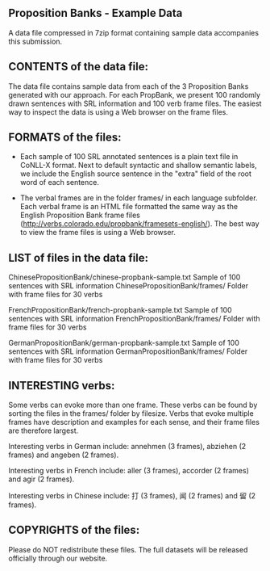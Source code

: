 Proposition Banks - Example Data
--------------------------------

A data file compressed in 7zip format containing sample data accompanies this submission.

CONTENTS of the data file:
--------------------------

The data file contains sample data from each of the 3 Proposition Banks generated with our approach. 
For each PropBank, we present 100 randomly drawn sentences with SRL information and 100 verb
frame files. The easiest way to inspect the data is using a Web browser on the frame files.  


FORMATS of the files:
---------------------

- Each sample of 100 SRL annotated sentences is a plain text file in CoNLL-X format. Next to default syntactic
and shallow semantic labels, we include the English source sentence in the "extra" field of the root word of
each sentence. 

- The verbal frames are in the folder frames/ in each language subfolder. Each verbal frame is an HTML file formatted
the same way as the English Proposition Bank frame files (http://verbs.colorado.edu/propbank/framesets-english/). 
The best way to view the frame files is using a Web browser. 


LIST of files in the data file:
-------------------------------

  ChinesePropositionBank/chinese-propbank-sample.txt		Sample of 100 sentences with SRL information
  ChinesePropositionBank/frames/				Folder with frame files for 30 verbs

  FrenchPropositionBank/french-propbank-sample.txt		Sample of 100 sentences with SRL information
  FrenchPropositionBank/frames/        				Folder with frame files for 30 verbs

  GermanPropositionBank/german-propbank-sample.txt		Sample of 100 sentences with SRL information
  GermanPropositionBank/frames/					Folder with frame files for 30 verbs
 

INTERESTING verbs:
------------------

Some verbs can evoke more than one frame. These verbs can be found by sorting the files in the frames/ folder
by filesize. Verbs that evoke multiple frames have description and examples for each sense, and their frame 
files are therefore largest. 

Interesting verbs in German include: annehmen (3 frames), abziehen (2 frames) and angeben (2 frames). 

Interesting verbs in French include: aller (3 frames), accorder (2 frames) and agir (2 frames).

Interesting verbs in Chinese include: 打 (3 frames), 闻 (2 frames) and 留 (2 frames). 


COPYRIGHTS of the files:
------------------------

Please do NOT redistribute these files. The full datasets will be released officially through our website.
